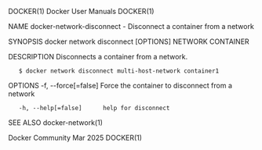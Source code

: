 DOCKER(1)							      Docker User Manuals							     DOCKER(1)

NAME
       docker-network-disconnect - Disconnect a container from a network

SYNOPSIS
       docker network disconnect [OPTIONS] NETWORK CONTAINER

DESCRIPTION
       Disconnects a container from a network.

       $ docker network disconnect multi-host-network container1

OPTIONS
       -f, --force[=false]	Force the container to disconnect from a network

       -h, --help[=false]      help for disconnect

SEE ALSO
       docker-network(1)

Docker Community							   Mar 2025								     DOCKER(1)
